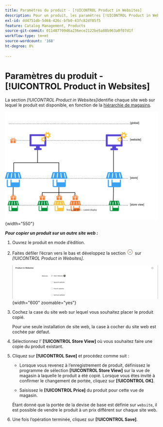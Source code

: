 ```yaml
---
title: Paramètres du produit - [!UICONTROL Product in Websites]
description: Pour un produit, les paramètres [!UICONTROL Product in Websites] identifient chaque site web sur lequel le produit est disponible.
exl-id: dd4751db-5d68-426c-bfb0-43fc82df05f5
feature: Catalog Management, Products
source-git-commit: 01148770946a236ece2122be5a88b963a0f07d1f
workflow-type: tm+mt
source-wordcount: '168'
ht-degree: 0%

---
```


# Paramètres du produit - [!UICONTROL Product in Websites]

La section _[!UICONTROL Product in Websites]_&#x200B;identifie chaque site web sur lequel le produit est disponible, en fonction de la [hiérarchie de magasins](../stores-purchase/stores.md).

![&#x200B; Diagramme d’étendue du site web du produit &#x200B;](./assets/scope-product-website.svg){width="550"}

**_Pour copier un produit sur un autre site web :_**

1. Ouvrez le produit en mode d’édition.

1. Faites défiler l’écran vers le bas et développez la section ![Sélecteur d’extension](../assets/icon-display-expand.png) sur _[!UICONTROL Product in Websites]_.

   ![Produit sur les sites web](./assets/catalog-product-in-websites-multisite-main-french.png){width="600" zoomable="yes"}

1. Cochez la case du site web sur lequel vous souhaitez placer le produit copié.

   Pour une seule installation de site web, la case à cocher du site web est cochée par défaut.

1. Sélectionnez l’ **[!UICONTROL Store View]** où vous souhaitez faire une copie du produit existant.

1. Cliquez sur **[!UICONTROL Save]** et procédez comme suit :

   - Lorsque vous revenez à l’enregistrement de produit, définissez le programme de sélection **[!UICONTROL Store View]** sur la vue de magasin à laquelle le produit a été copié. Lorsque vous êtes invité à confirmer le changement de portée, cliquez sur **[!UICONTROL OK]**.

   - Saisissez le **[!UICONTROL Price]** du produit pour cette vue de magasin.

   Étant donné que la portée de la devise de base est définie sur `website`, il est possible de vendre le produit à un prix différent sur chaque site web.

1. Une fois l’opération terminée, cliquez sur **[!UICONTROL Save]**.
